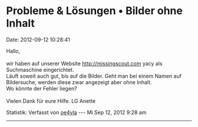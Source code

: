 Probleme & Lösungen • Bilder ohne Inhalt
========================================

Date: 2012-09-12 10:28:41

Hallo,\
\
wir haben auf unserer Website <http://missingscout.com> yacy als
Suchmaschine eingerichtet.\
Läuft soweit auch gut, bis auf die Bilder. Geht man bei einem Namen auf
Bildersuche, werden diese zwar angezeigt aber ohne Inhalt.\
Wo könnte der Fehler liegen?\
\
Vielen Dank für eure Hilfe. LG Anette

Statistik: Verfasst von
[oe4yla](http://forum.yacy-websuche.de/memberlist.php?mode=viewprofile&u=8814)
--- Mi Sep 12, 2012 9:28 am

------------------------------------------------------------------------
